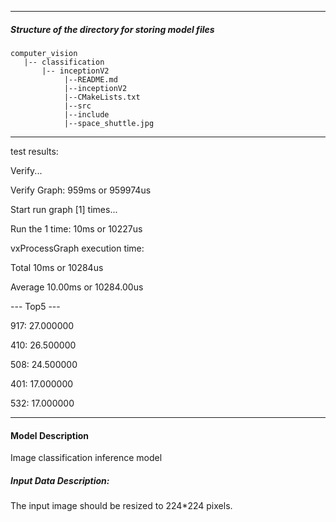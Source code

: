 
*******************************************************************************
##### Structure of the directory for storing model files
```
computer_vision
   |-- classification   
       |-- inceptionV2
            |--README.md            
            |--inceptionV2   
            |--CMakeLists.txt   
            |--src
            |--include
            |--space_shuttle.jpg
```
*******************************************************************************

  test results:

Verify...

Verify Graph: 959ms or 959974us

Start run graph [1] times...

Run the 1 time: 10ms or 10227us

vxProcessGraph execution time:

Total   10ms or 10284us

Average 10.00ms or 10284.00us

 --- Top5 ---
 
917: 27.000000

410: 26.500000

508: 24.500000

401: 17.000000

532: 17.000000



*******************************************************************************
#### Model Description

Image classification inference model


##### Input Data Description:

The input image should be resized to 224*224 pixels.



